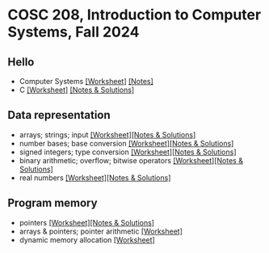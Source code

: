 # COSC 208, Introduction to Computer Systems, Fall 2024


## Hello
* Computer Systems [[Worksheet]](00_hello-systems.worksheet.html) [[Notes]](00_hello-systems.notes.html)
* C [[Worksheet]](01_hello-C.worksheet.html) [[Notes & Solutions]](01_hello-C.notes.html)

## Data representation
* arrays; strings; input [[Worksheet]](10_data-representation_arrays.worksheet.html)[[Notes & Solutions]](10_data-representation_arrays.notes.html)
* number bases; base conversion [[Worksheet]](11_data-representation_number-bases.worksheet.html)[[Notes & Solutions]](11_data-representation_number-bases.notes.html)
* signed integers; type conversion [[Worksheet]](12_data-representation_signed.worksheet.html)[[Notes & Solutions]](12_data-representation_signed.notes.html)
* binary arithmetic; overflow; bitwise operators [[Worksheet]](13_data-representation_bitwise.worksheet.html)[[Notes & Solutions]](13_data-representation_bitwise.notes.html)
* real numbers [[Worksheet]](14_data-representation_real.worksheet.html)[[Notes & Solutions]](14_data-representation_real.notes.html)

## Program memory
* pointers [[Worksheet]](20_program-memory_pointers.worksheet.html)[[Notes & Solutions]](20_program-memory_pointers.notes.html)
* arrays & pointers; pointer arithmetic [[Worksheet]](21_program-memory_arrays.worksheet.html)
* dynamic memory allocation [[Worksheet]](22_program-memory_malloc.worksheet.html)